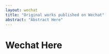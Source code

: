 ```yaml
---
layout: wechat
title: "Original works published on Wechat"
abstract: "Abstract Here"
---
```

# Wechat Here